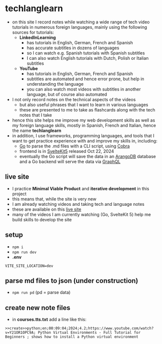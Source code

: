 # techlanglearn

- on this site I record notes while watching a wide range of tech video tutorials in numerous foreign languages, mainly using the following sources for tutorials:
  - **LinkedInLearning** 
    - has tutorials in English, German, French and Spanish 
    - has accurate subtitles in dozens of languages 
    - so I can watch e.g. Spanish tutorials with Spanish subtitles 
    - I can also watch English tutorials with Dutch, Polish or Italian subtitles
  - **YouTube** 
    - has tutorials in English, German, French and Spanish
    - subtitles are automated and hence error prone, but help in understanding the language
    - you can also watch most videos with subtitles in another language, but of course also automated
- I not only record notes on the technical aspects of the videos
  - but also useful phrases that I want to learn in various languages
  - these are presented to me to take as flashcards along with the tech notes that I take
- hence this site helps me improve my web development skills as well as my foreign language skills, mostly in Spanish, French and Italian, hence the name **techlanglearn**
- in addition, I use frameworks, programming languages, and tools that I want to get practice experience with and improve my skills in, including:
  - [Go](https://go.dev) to parse the .md files with a CLI script, using [Cobra](https://cobra.dev)
  - frontend is in [SvelteKit5](https://svelte.dev/blog/svelte-5-is-alive) released Oct 22, 2024
  - eventually the Go script will save the data in an [ArangoDB](https://arangodb.com) database and a Go backend will serve the data via [GraphQL](https://graphql.org)

## live site

- I practice **Minimal Viable Product** and **iterative development** in this project
- this means that, while the site is very new
- I am already watching videos and taking tech and language notes 
- these are available on this [live site](https://techlanglearn.vercel.app)
- many of the videos I am currently watching (Go, SvelteKit 5) help me build skills to develop the site

## setup

- `npm i`
- `npm run dev`
- **.env**

```
VITE_SITE_LOCATION=dev
```

## parse md files to json (under construction)

- `npm run pd` (pd = parse data)

## create new note files

- in **courses.tts.txt** add a line like this:

```
>>create>>python;en;00:09:04;2024;4.2;https://www.youtube.com/watch?v=Y21OR1OPC9A; Python Virtual Environments - Full Tutorial for Beginners ; shows how to install a Python virtual environment
```
